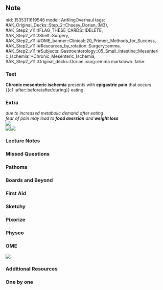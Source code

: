 ## Note
nid: 1535311619546
model: AnKingOverhaul
tags: #AK_Original_Decks::Step_2::Cheesy_Dorian_(M3), #AK_Step2_v11::!FLAG_THESE_CARDS::!DELETE, #AK_Step2_v11::!Shelf::Surgery, #AK_Step2_v11::#OME_banner::Clinical::20_Primer:_Methods_for_Success, #AK_Step2_v11::#Resources_by_rotation::Surgery::emma, #AK_Step2_v11::#Subjects::Gastroenterology::05_Small_Intestine::Mesenteric_Ischemia::*Chronic_Mesenteric_Ischemia, #AK_Step2_v11::Original_decks::Dorian::surg::emma
markdown: false

### Text
<b>Chronic mesenteric ischemia</b> presents with <b>epigastric
pain</b> that occurs {{c1::after::before/after/during}} eating

### Extra
<div>
  <i>due to increased metabolic demand after eating</i>
  <div>
    <i>fear of pain may lead to <b>food aversion</b> and <b>weight
    loss</b></i>
    <div><img src="paste-17122265082626049.jpg"></div>
  </div>
</div><img src="paste-2290587663335425.jpg"><img src="ami.png">

### Lecture Notes


### Missed Questions


### Pathoma


### Boards and Beyond


### First Aid


### Sketchy


### Pixorize


### Physeo


### OME
<div class="ome-widget">
  <a href="https://onlinemeded.org/spa/surgery?ref=anki"><img src=
  "_OME_AnkiFlashcards_Topic_5.png"></a>
</div>

### Additional Resources


### One by one


